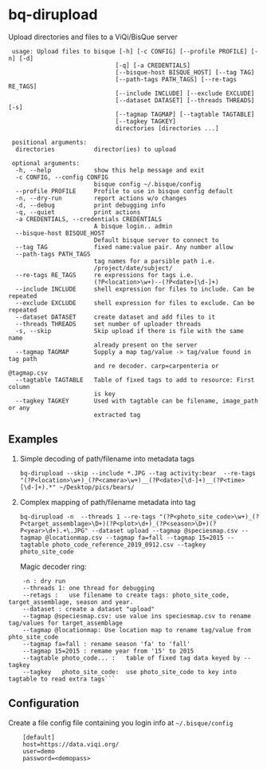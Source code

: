 
# bq-dirupload

Upload directories and files to a ViQi/BisQue server

```
 usage: Upload files to bisque [-h] [-c CONFIG] [--profile PROFILE] [-n] [-d]
                              [-q] [-a CREDENTIALS]
                              [--bisque-host BISQUE_HOST] [--tag TAG]
                              [--path-tags PATH_TAGS] [--re-tags RE_TAGS]
                              [--include INCLUDE] [--exclude EXCLUDE]
                              [--dataset DATASET] [--threads THREADS] [-s]
                              [--tagmap TAGMAP] [--tagtable TAGTABLE]
                              [--tagkey TAGKEY]
                              directories [directories ...]

 positional arguments:
  directories           director(ies) to upload

 optional arguments:
  -h, --help            show this help message and exit
  -c CONFIG, --config CONFIG
                        bisque config ~/.bisque/config
  --profile PROFILE     Profile to use in bisque config default
  -n, --dry-run         report actions w/o changes
  -d, --debug           print debugging info
  -q, --quiet           print actions
  -a CREDENTIALS, --credentials CREDENTIALS
                        A bisque login.. admin
  --bisque-host BISQUE_HOST
                        Default bisque server to connect to
  --tag TAG             fixed name:value pair. Any number allow
  --path-tags PATH_TAGS
                        tag names for a parsible path i.e.
                        /project/date/subject/
  --re-tags RE_TAGS     re expressions for tags i.e.
                        (?P<location>\w+)--(?P<date>[\d-]+)
  --include INCLUDE     shell expression for files to include. Can be repeated
  --exclude EXCLUDE     shell expression for files to exclude. Can be repeated
  --dataset DATASET     create dataset and add files to it
  --threads THREADS     set number of uploader threads
  -s, --skip            Skip upload if there is file with the same name
                        already present on the server
  --tagmap TAGMAP       Supply a map tag/value -> tag/value found in tag path
                        and re decoder. carp=carpenteria or @tagmap.csv
  --tagtable TAGTABLE   Table of fixed tags to add to resource: First column
                        is key
  --tagkey TAGKEY       Used with tagtable can be filename, image_path or any
                        extracted tag
```

## Examples

1. Simple decoding of path/filename into metadata tags

    ```bq-dirupload --skip --include *.JPG --tag activity:bear  --re-tags "(?P<location>\w+)_(?P<camera>\w+)__(?P<date>[\d-]+)__(?P<time>[\d-]+).*" ~/Desktop/pics/bears/```


2.  Complex mapping of path/filename metadata into tag

     `bq-dirupload -n  --threads 1 --re-tags "(?P<photo_site_code>\w+)_(?P<target_assemblage>\D+)(?P<plot>\d+)_(?P<season>\D+)(?P<year>\d+).+\.JPG" --dataset upload --tagmap @speciesmap.csv --tagmap @locationmap.csv --tagmap fa=fall --tagmap 15=2015 --tagtable photo_code_reference_2019_0912.csv --tagkey photo_site_code`

    Magic decoder ring:

```
    -n : dry run
    --threads 1: one thread for debugging
    --retags :   use filename to create tags: photo_site_code, target_assemblage, season and year.
    --dataset : create a dataset "upload"
    --tagmap @speciesmap.csv: use value ins speciesmap.csv to rename tag/values for target_assemblage
    --tagmap @locationmap: Use location map to rename tag/value from phto_site_code
    --tagmap fa=fall : rename season 'fa' to 'fall'
    --tagmap 15=2015 : remame year from '15' to 2015
    --tagtable photo_code... :   table of fixed tag data keyed by --tagkey
    --tagkey   photo_site_code:  use photo_site_code to key into tagtable to read extra tags```
```


## Configuration

   Create a file config file containing you login info at `~/.bisque/config`

```
    [default]
    host=https://data.viqi.org/
    user=demo
    password=<demopass>

```
